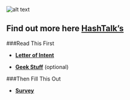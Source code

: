 ![alt text](https://i.imgur.com/3ZFs2tr.png)

## Find out more here  [HashTalk’s](https://hashtalk.org/topic/21957/pre-ann-orion-belt-coalition-update-1)

###Read This First
 - **[Letter of Intent ](https://github.com/mackattack414/Orions-Belt/blob/master/Letter%20of%20Intent.md)**  

 - **[Geek Stuff](https://github.com/mackattack414/Orions-Belt/blob/master/Geek%20Stuff.md)**  (optional)

###Then Fill This Out
- **[Survey](https://qtrial2011.qualtrics.com/SE/?SID=SV_81gxvH1x8VW0gsZ)**
